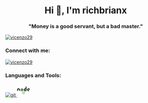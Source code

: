 <h1 align="center">Hi 👋, I'm richbrianx</h1>
<h3 align="center">"Money is a good servant, but a bad master."</h3>

<p align="left"> <a href="https://twitter.com/vicenzo29" target="blank"><img src="https://img.shields.io/twitter/follow/vicenzo29?logo=twitter&style=for-the-badge" alt="vicenzo29" /></a> </p>

<h3 align="left">Connect with me:</h3>
<p align="left">
<a href="https://twitter.com/vicenzo29" target="blank"><img align="center" src="https://raw.githubusercontent.com/rahuldkjain/github-profile-readme-generator/master/src/images/icons/Social/twitter.svg" alt="vicenzo29" height="30" width="40" /></a>
</p>

<h3 align="left">Languages and Tools:</h3>
<p align="left"> <a href="https://git-scm.com/" target="_blank" rel="noreferrer"> <img src="https://www.vectorlogo.zone/logos/git-scm/git-scm-icon.svg" alt="git" width="40" height="40"/> </a> <a href="https://nodejs.org" target="_blank" rel="noreferrer"> <img src="https://raw.githubusercontent.com/devicons/devicon/master/icons/nodejs/nodejs-original-wordmark.svg" alt="nodejs" width="40" height="40"/> </a> </p>

